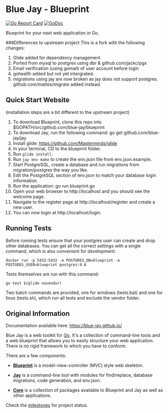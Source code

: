 # Blue Jay - Blueprint

[![Go Report Card](https://goreportcard.com/badge/github.com/blue-jay/blueprint)](https://goreportcard.com/report/github.com/blue-jay/blueprint)
[![GoDoc](https://godoc.org/github.com/blue-jay/blueprint?status.svg)](https://godoc.org/github.com/blue-jay/blueprint)

Blueprint for your next web application in Go.

###Differences to upstream project
This is a fork with the following changes: 

1. Glide added for dependency management
1. Ported from mysql to postgres using dbr & github.com/jackc/pgx 
1. Email verification (using gomail) of user account before login
1. gohealth added but not yet intergrated. 
1. migrations using jay are now broken as jay does not support postgres. github.com/mattes/migrate added instead. 


## Quick Start Website

(installation steps are a bit different to the upstream project)

1. To download Blueprint, clone this repo into $GOPATH/src/github.com/blue-jay/blueprint
1. To download Jay, run the following command: go get github.com/blue-jay/jay
1. Install glide: https://github.com/Masterminds/glide
1. In your terminal, CD to the blueprint folder.
1. Run `glide install`.
1. Run `jay env make` to create the env.json file from env.json.example.
1. Start PostgreSQL, create a database and run migrations from migration/postgres the way you like.
1. Edit the PostgreSQL section of env.json to match your database login information.
1. Run the application: go run blueprint.go
1. Open your web browser to http://localhost and you should see the welcome page.
1. Navigate to the register page at http://localhost/register and create a new user.
1. You can now login at http://localhost/login.

## Running Tests

Before running tests ensure that your postgres user can create and drop other databases.
You can get all the correct settings with a single command, which is also convenient for development:

    docker run -p 5432:5432 -e POSTGRES_DB=blueprint -e POSTGRES_USER=blueprint postgres:9.6

Tests themselves are run with this command:

    go test $(glide novendor)

Two batch commands are provided, one for windows (tests.bat) and one for linux (tests.sh), which run all tests and exclude the vendor folder. 

## Original Information

Documentation available here: https://blue-jay.github.io/

Blue Jay is a web toolkit for [Go](https://golang.org/). It's a collection of
command-line tools and a web blueprint that allows you to easily structure
your web application. There is no rigid framework to which you have to
conform.

There are a few components:

- [**Blueprint**](https://github.com/blue-jay/blueprint) is a
model-view-controller (MVC) style web skeleton.

- [**Jay**](https://github.com/blue-jay/jay) is a command-line tool with
modules for find/replace, database migrations, code generation, and env.json.

- [**Core**](https://github.com/blue-jay/core) is a collection of packages
available to Blueprint and Jay as well as other applications.

Check the [milestones](https://github.com/blue-jay/blueprint/milestones) for
project status.